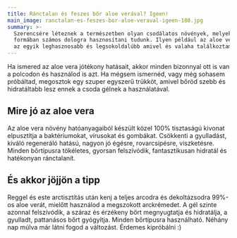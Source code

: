 ```yaml
---
title: Ránctalan és feszes bőr aloe verával? Igeen!
main_image: ranctalan-es-feszes-bor-aloe-veraval-igeen-188.jpg
summary: >-
  Szerencsére léteznek a természetben olyan csodálatos növények, melyeket valamilyen 
  formában számos dologra hasznosítani tudunk. Ilyen például az aloe vera, amely 
  az egyik leghasznosabb és legsokoldalúbb amivel és valaha találkoztam.
---
```


Ha ismered az aloe vera jótékony hatásait, akkor minden bizonnyal ott is van a 
polcodon és használod is azt. Ha mégsem ismernéd, vagy még sohasem próbáltad, 
megosztok egy szuper egyszerű trükköt, amivel bőröd szebb és hidratáltabb lesz 
ennek a csoda gélnek a használatával.

## Mire jó az aloe vera
Az aloe vera növény hatóanyagaiból készült közel 100% tisztaságú kivonat
elpusztítja a baktériumokat, vírusokat és gombákat. Csökkenti a gyulladást,
kiváló regeneráló hatású, nagyon jó égésre, rovarcsípésre, viszketésre. Minden
bőrtípusra tökéletes, gyorsan felszívódik, fantasztikusan hidratál és hatékonyan
ránctalanít.

## És akkor jöjjön a tipp
Reggel és este arctisztítás után kenj a teljes arcodra és dekoltázsodra 99%-os
aloe verát, mielőtt használod a megszokott arckrémedet. A gél szinte azonnal
felszívódik, a száraz és érzékeny bőrt megnyugtatja és hidratálja, a gyulladt,
pattanásos bőrt gyógyítja. Minden bőrtípusra használható. Néhány nap múlva már
látni fogod a változást. Érdemes kipróbálni :)
